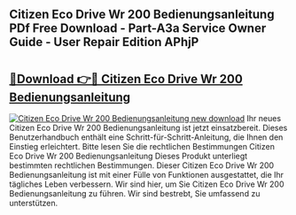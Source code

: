 ## Citizen Eco Drive Wr 200 Bedienungsanleitung PDf Free Download - Part-A3a Service Owner Guide - User Repair Edition APhjP

# <h2><a href="http://df2y75.blite.top/?on=Citizen+Eco+Drive+Wr+200+Bedienungsanleitung">🔗Download 👉🔴 Citizen Eco Drive Wr 200 Bedienungsanleitung</a></h2>

[![Citizen Eco Drive Wr 200 Bedienungsanleitung new download](https://i.imgur.com/lujVjoI.png)](http://df2y75.blite.top/?on=Citizen+Eco+Drive+Wr+200+Bedienungsanleitung)
Ihr neues Citizen Eco Drive Wr 200 Bedienungsanleitung ist jetzt einsatzbereit. Dieses Benutzerhandbuch enthält eine Schritt-für-Schritt-Anleitung, die Ihnen den Einstieg erleichtert. Bitte lesen Sie die rechtlichen Bestimmungen Citizen Eco Drive Wr 200 Bedienungsanleitung Dieses Produkt unterliegt bestimmten rechtlichen Bestimmungen. Dieser Citizen Eco Drive Wr 200 Bedienungsanleitung ist mit einer Fülle von Funktionen ausgestattet, die Ihr tägliches Leben verbessern. Wir sind hier, um Sie Citizen Eco Drive Wr 200 Bedienungsanleitung zu führen. Wir sind bestrebt, Sie umfassend zu unterstützen.
